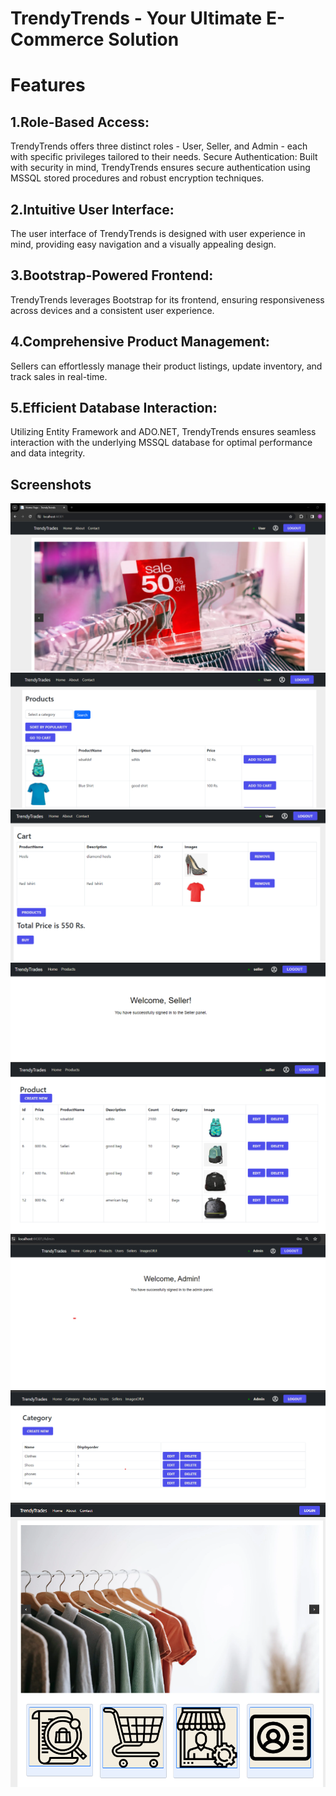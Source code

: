 
# TrendyTrends - Your Ultimate E-Commerce Solution




# Features


## 1.Role-Based Access:
 TrendyTrends offers three distinct roles - User, Seller, and Admin - each with specific privileges tailored to their needs.
Secure Authentication: Built with security in mind, TrendyTrends ensures secure authentication using MSSQL stored procedures and robust encryption techniques.
## 2.Intuitive User Interface:
 The user interface of TrendyTrends is designed with user experience in mind, providing easy navigation and a visually appealing design.
## 3.Bootstrap-Powered Frontend:
 TrendyTrends leverages Bootstrap for its frontend, ensuring responsiveness across devices and a consistent user experience.
## 4.Comprehensive Product Management: 
Sellers can effortlessly manage their product listings, update inventory, and track sales in real-time.
## 5.Efficient Database Interaction: 
Utilizing Entity Framework and ADO.NET, TrendyTrends ensures seamless interaction with the underlying MSSQL database for optimal performance and data integrity.

## Screenshots

![App Screenshot](https://github.com/Ashish6902/Ecommerce/blob/master/Images/Screenshot%202024-03-14%20173450.png)
![App Screenshot](https://github.com/Ashish6902/Ecommerce/blob/master/Images/Screenshot%202024-03-14%20173622.png)
![App Screenshot](https://github.com/Ashish6902/Ecommerce/blob/master/Images/Screenshot%202024-03-14%20173737.png)
![App Screenshot](https://github.com/Ashish6902/Ecommerce/blob/master/Images/Screenshot%202024-03-14%20173815.png)
![App Screenshot](https://github.com/Ashish6902/Ecommerce/blob/master/Images/Screenshot%202024-03-14%20173903.png)
![App Screenshot](https://github.com/Ashish6902/Ecommerce/blob/master/Images/Screenshot%202024-03-14%20175953.png)
![App Screenshot](https://github.com/Ashish6902/Ecommerce/blob/master/Images/Screenshot%202024-03-14%20180040.png)
![App Screenshot](https://github.com/Ashish6902/Ecommerce/blob/master/Images/Screenshot%202024-03-14%20180125.png)
